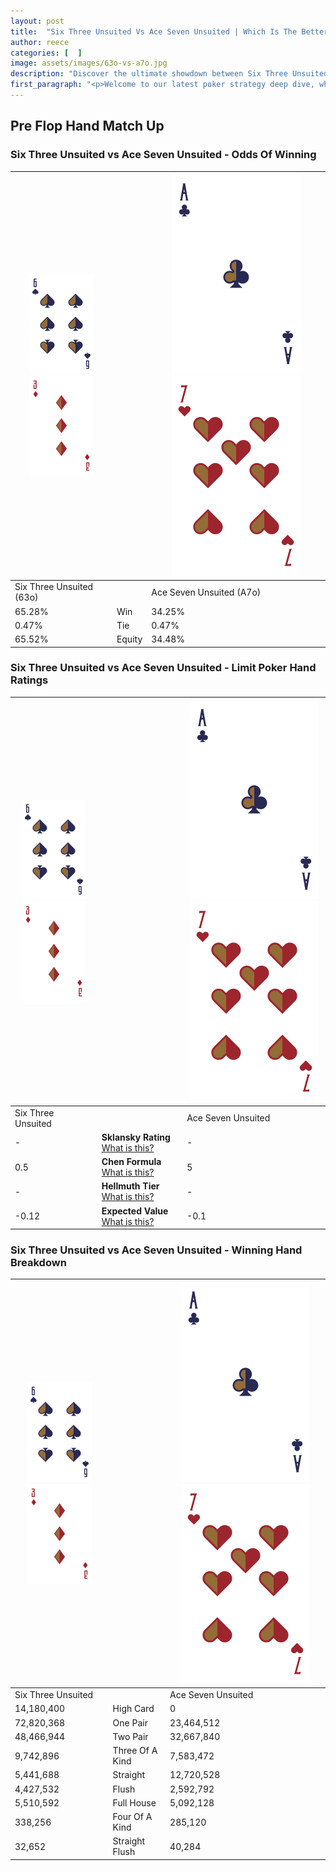 ```yaml
---
layout: post
title:  "Six Three Unsuited Vs Ace Seven Unsuited | Which Is The Better Hand In Poker? A Complete Guide"
author: reece
categories: [  ]
image: assets/images/63o-vs-a7o.jpg
description: "Discover the ultimate showdown between Six Three Unsuited and Ace Seven Unsuited in poker! Uncover the odds, strategies, and scenarios where one hand triumphs over the other. Get ready to up your poker game with this thrilling analysis."
first_paragraph: "<p>Welcome to our latest poker strategy deep dive, where we're pitting two distinct hands against each other in a high-stakes showdown: Six Three Unsuited vs Ace Seven Unsuited.</p><p>In the dynamic world of poker, every decision counts, and knowing which hand holds the upper hand is key to your success at the table.</p><p>In this article, we'll dissect these two hands, explore the scenarios where one dominates the other, and equip you with the knowledge to make strategic choices that can tip the odds in your favor.</p><p>Get ready to unravel the intriguing dynamics of these poker hands and elevate your game to new heights.</p>"
---
```




[comment]: # (sp0)

## Pre Flop Hand Match Up

<div class="table hand-ratings" markdown="1"> 



### Six Three Unsuited vs Ace Seven Unsuited - Odds Of Winning


    
| ![image info](assets/images/hand1/6.png) ![image info](assets/images/hand1/3o.png) |  | ![image info](assets/images/hand2/A.png) ![image info](assets/images/hand2/7o.png) |
| -------- | -------- | -------- |
| Six Three Unsuited (63o) |  | Ace Seven Unsuited (A7o) |
| 65.28% | Win | 34.25% |
| 0.47% | Tie | 0.47% |
| 65.52% | Equity | 34.48% |




[comment]: # (sp1)



### Six Three Unsuited vs Ace Seven Unsuited - Limit Poker Hand Ratings


    
| ![image info](assets/images/hand1/6.png) ![image info](assets/images/hand1/3o.png) |  | ![image info](assets/images/hand2/A.png) ![image info](assets/images/hand2/7o.png) |
| -------- | -------- | -------- |
| Six Three Unsuited |  | Ace Seven Unsuited |
| - | **Sklansky Rating** [What is this?](/sklansky-rating-explained) | - |
| 0.5 | **Chen Formula** [What is this?](/chen-formula-explained) | 5 |
| - | **Hellmuth Tier** [What is this?](/Hellmuth-tier-explained) | - |
| -0.12 | **Expected Value** [What is this?](/expected-value-explained) | -0.1 |




[comment]: # (sp2)



### Six Three Unsuited vs Ace Seven Unsuited - Winning Hand Breakdown


    
| ![image info](assets/images/hand1/6.png) ![image info](assets/images/hand1/3o.png) |  | ![image info](assets/images/hand2/A.png) ![image info](assets/images/hand2/7o.png) |
| -------- | -------- | -------- |
| Six Three Unsuited |  | Ace Seven Unsuited |
| 14,180,400 | High Card | 0 |
| 72,820,368 | One Pair | 23,464,512 |
| 48,466,944 | Two Pair | 32,667,840 |
| 9,742,896 | Three Of A Kind | 7,583,472 |
| 5,441,688 | Straight | 12,720,528 |
| 4,427,532 | Flush | 2,592,792 |
| 5,510,592 | Full House | 5,092,128 |
| 338,256 | Four Of A Kind | 285,120 |
| 32,652 | Straight Flush | 40,284 |




[comment]: # (sp3)



</div>

[comment]: # (sp4)



[comment]: # (sp5)

